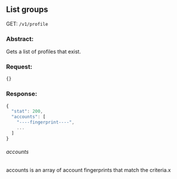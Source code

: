 ## List groups
GET: `/v1/profile`

### Abstract:
Gets a list of profiles that exist.

### Request:
```javascript
{}
```

### Response:
```javascript
{
  "stat": 200,
  "accounts": [
    "----fingerprint----",
    ...
  ]
}
```
###### accounts
accounts is an array of account fingerprints that match the criteria.x
